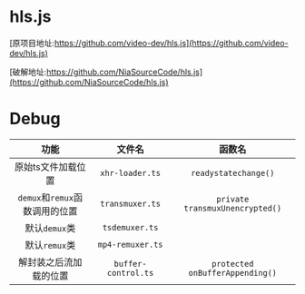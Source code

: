 # hls.js

[原项目地址:https://github.com/video-dev/hls.js](https://github.com/video-dev/hls.js)

[破解地址:https://github.com/NiaSourceCode/hls.js](https://github.com/NiaSourceCode/hls.js)

# Debug

| 功能 | 文件名 | 函数名 |
| :--: | :--: | :--: |
| 原始ts文件加载位置 | `xhr-loader.ts` | `readystatechange()` |
| `demux`和`remux`函数调用的位置 | `transmuxer.ts` | `private transmuxUnencrypted()` |
| 默认`demux`类 | `tsdemuxer.ts` |  |
| 默认`remux`类 | `mp4-remuxer.ts` |  |
| 解封装之后流加载的位置 | `buffer-control.ts` | `protected onBufferAppending()` |